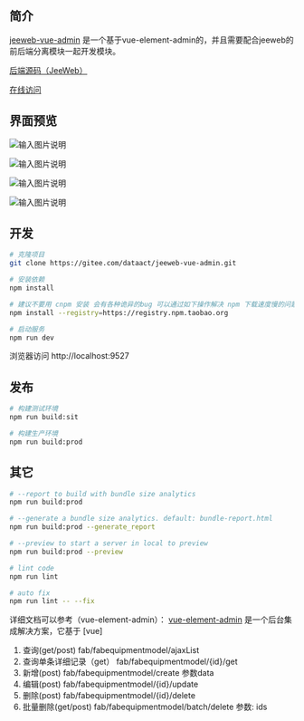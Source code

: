 ## 简介
[ jeeweb-vue-admin](https://gitee.com/dataact/jeeweb-vue-admin) 是一个基于vue-element-admin的，并且需要配合jeeweb的前后端分离模块一起开发模块。

[后端源码（JeeWeb）](https://gitee.com/dataact/jeeweb/)

[在线访问](http://vuedemo.jeeweb.cn)

## 界面预览
![输入图片说明](https://images.gitee.com/uploads/images/2018/1120/165223_c531df44_1394985.png "QQ截图20181120164919.png")

![输入图片说明](https://images.gitee.com/uploads/images/2018/1120/165233_c96b6c74_1394985.png "QQ截图20181120164934.png")

![输入图片说明](https://images.gitee.com/uploads/images/2018/1120/165242_9d09ed0e_1394985.png "QQ截图20181120164953.png")

![输入图片说明](https://images.gitee.com/uploads/images/2018/1120/165255_29ce44cf_1394985.png "QQ截图20181120165031.png")

## 开发

```bash
# 克隆项目
git clone https://gitee.com/dataact/jeeweb-vue-admin.git

# 安装依赖
npm install

# 建议不要用 cnpm 安装 会有各种诡异的bug 可以通过如下操作解决 npm 下载速度慢的问题
npm install --registry=https://registry.npm.taobao.org

# 启动服务
npm run dev
```

浏览器访问 http://localhost:9527

## 发布

```bash
# 构建测试环境
npm run build:sit

# 构建生产环境
npm run build:prod
```

## 其它

```bash
# --report to build with bundle size analytics
npm run build:prod

# --generate a bundle size analytics. default: bundle-report.html
npm run build:prod --generate_report

# --preview to start a server in local to preview
npm run build:prod --preview

# lint code
npm run lint

# auto fix
npm run lint -- --fix
```

详细文档可以参考（vue-element-admin）：
[vue-element-admin](http://panjiachen.github.io/vue-element-admin) 是一个后台集成解决方案，它基于 [vue]

1. 查询(get/post)
fab/fabequipmentmodel/ajaxList 
2. 查询单条详细记录（get）
fab/fabequipmentmodel/{id}/get 
3. 新增(post)
fab/fabequipmentmodel/create
参数data
4. 编辑(post)
fab/fabequipmentmodel/{id}/update 
5. 删除(post)
fab/fabequipmentmodel/{id}/delete 
6. 批量删除(get/post)
fab/fabequipmentmodel/batch/delete 
参数: ids
